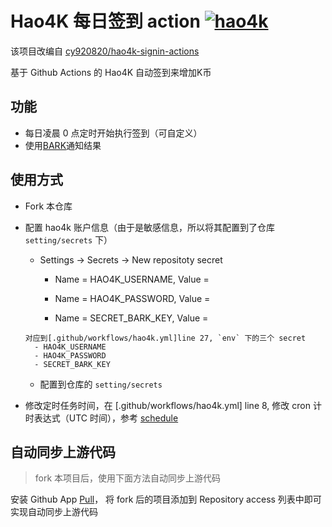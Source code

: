 # Hao4K 每日签到 action [![hao4k](https://github.com/zesming/hao4k_auto_chech_in/actions/workflows/hao4k.yml/badge.svg)](https://github.com/zesming/hao4k_auto_chech_in/actions/workflows/hao4k.yml)

该项目改编自 [cy920820/hao4k-signin-actions](https://github.com/cy920820/hao4k-signin-action)

基于 Github Actions 的 Hao4K 自动签到来增加K币

## 功能

- 每日凌晨 0 点定时开始执行签到（可自定义）
- 使用[BARK](https://github.com/Finb/Bark)通知结果

## 使用方式

- Fork 本仓库
- 配置 hao4k 账户信息（由于是敏感信息，所以将其配置到了仓库 `setting/secrets` 下）
  - Settings -> Secrets -> New repositoty secret
    - Name = HAO4K_USERNAME, Value = 
    
    - Name = HAO4K_PASSWORD, Value = 
    
    - Name = SECRET_BARK_KEY, Value = 
    
  ````
  对应到[.github/workflows/hao4k.yml]line 27, `env` 下的三个 secret
    - HAO4K_USERNAME
    - HAO4K_PASSWORD
    - SECRET_BARK_KEY
  ````

  - 配置到仓库的 `setting/secrets`
- 修改定时任务时间，在 [.github/workflows/hao4k.yml] line 8, 修改 cron 计时表达式（UTC 时间），参考 [schedule](https://docs.github.com/en/actions/reference/events-that-trigger-workflows#scheduled-events)

## 自动同步上游代码

> fork 本项目后，使用下面方法自动同步上游代码

安装 Github App [Pull](https://github.com/apps/pull)， 将 fork 后的项目添加到 Repository access 列表中即可实现自动同步上游代码
